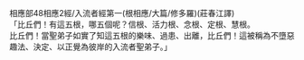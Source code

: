 相應部48相應2經/入流者經第一(根相應/大篇/修多羅)(莊春江譯)  
「比丘們！有這五根，哪五個呢？信根、活力根、念根、定根、慧根。  
比丘們！當聖弟子如實了知這五根的樂味、過患、出離，比丘們！這被稱為不墮惡趣法、決定、以正覺為彼岸的入流者聖弟子。」  
  
  
